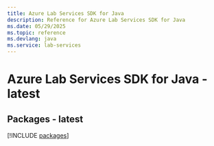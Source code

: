 ```yaml
---
title: Azure Lab Services SDK for Java
description: Reference for Azure Lab Services SDK for Java
ms.date: 05/29/2025
ms.topic: reference
ms.devlang: java
ms.service: lab-services
---
```

# Azure Lab Services SDK for Java - latest
## Packages - latest
[!INCLUDE [packages](lab-services-index.md)]